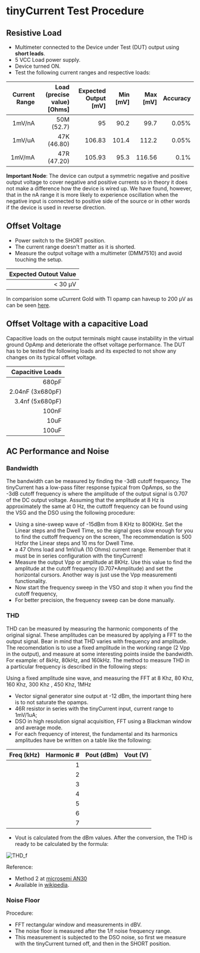 # tinyCurrent Test Procedure

## Resistive Load

* Multimeter connected to the Device under Test (DUT) output using **short leads**.
* 5 VCC Load power supply.
* Device turned ON.
* Test the following current ranges and respective loads:

|Current Range  |Load (precise value) [Ohms]	|Expected Output [mV]	|Min [mV]		|Max [mV]		|Accuracy	|
|--:		|--:				|--:			|--:			|--:			|--:		|
|1mV/nA   	|50M (52.7)			|95	   		|90.2			|99.7			|0.05%		|
|1mV/uA   	|47K (46.80)   			|106.83   		|101.4			|112.2			|0.05%		|
|1mV/mA   	|47R (47.20)	   		|105.93			|95.3			|116.56			|0.1%		|

**Important Node**: The device can output a symmetric negative and positive output voltage to cover negative and positive currents so in theory it does not make a difference how the device is wired up. We have found, however, that in the nA range it is more likely to experience oscillation when the negative input is connected to positive side of the source or in other words if the device is used in reverse direction.

## Offset Voltage

* Power switch to the SHORT position.
* The current range doesn't matter as it is shorted.
* Measure the output voltage with a multimeter (DMM7510) and avoid touching the setup.

| Expected Outout Value	|
|--:			|
| < 30 µV		|

In comparision some uCurrent Gold with TI opamp can haveup to 200 µV as can be seen [here](https://youtu.be/1VlKoR0ldIE?t=1709).

## Offset Voltage with a capacitive Load

Capacitive loads on the output terminals might cause instability in the virtual ground OpAmp and deteriorate the offset voltage performance. The DUT has to be tested the following loads and its expected to not show any changes on its typical offset voltage.

| Capacitive Loads	| 
|--:			|
| 680pF			|
| 2.04nF (3x680pF)	|
| 3.4nf (5x680pF)	|
| 100nF			|
| 10uF			|
| 100uF			|


## AC Performance and Noise

### Bandwidth

The bandwidth can be measured by finding the -3dB cutoff frequency. The tinyCurrent has a low-pass filter response typical from OpAmps, so the -3dB cutoff frequency is where the amplitude of the output signal is 0.707 of the DC output voltage. Assuming that the amplitude at 8 Hz is approximately the same at 0 Hz, the cuttoff frequency can be found using the VSG and the DSO using the following procedure:

* Using a sine-sweep wave of -15dBm from 8 KHz to 800KHz. Set the Linear steps and the Dwell Time, so the signal goes slow enough for you to find the cuttoff frequency on the screen, The recommendation is 500 Hzfor the Linear steps and 10 ms for Dwell Time. 
* a 47 Ohms load and 1mV/uA (10 Ohms) current range. Remember that it must be in series configuration with the tinyCurrent! 
* Measure the output Vpp or amplitude at 8KHz. Use this value to find the amplitude at the cutoff frequency (0.707\*Amplitude) and set the horizontal cursors. Another way is just use the Vpp measurementi functionality.
* Now start the frequency sweep in the VSO and stop it when you find the cutoff frequency,
* For better precision, the frequency sweep can be done manually. 

### THD

THD can be measured by measuring the harmonic components of the original signal. These amplitudes can be measured by applying a FFT to the output signal.
Bear in mind that THD varies with frequency and amplitude. The recomendation is to use a fixed amplitude in the working range (2 Vpp in the output), and measure at some interesting points inside the bandwidth. For example: of 8kHz, 80kHz, and 160kHz.
The method to measure THD in a particular frequency is described in the following steps:

Using a fixed amplitude sine wave, and measuring the FFT at 8 Khz, 80 Khz, 160 Khz, 300 Khz , 450 Khz, 1MHz
* Vector signal generator sine output at -12 dBm, the important thing here is to not saturate the opamps. 
* 46R resistor in series with the tinyCurrent input, current range to 1mV/1uA; 
* DSO in high resolution signal acquisition, FFT using a Blackman window and average mode. 
* For each frequency of interest, the fundamental and its harmonics amplitudes have be written on a table like the following:

| Freq (kHz)	| Harmonic #	| Pout (dBm)	| Vout (V)	|
|--:		|--:		|--:		|--:		|
|		|1		|		|		|
|		|2		|		|		|
|		|3		|		|		|
|		|4		|		|		|
|		|5		|		|		|	
|		|6		|		|		|
|		|7		|		|		|

* Vout is calculated from the dBm values. After the conversion, the THD is ready to be calculated by the formula:

![](https://wikimedia.org/api/rest_v1/media/math/render/svg/4f9de3b50d754605a2f23e1a92f7dd682eb654a0 "THD_f")

Reference: 
* Method 2 at [microsemi AN30](https://www.microsemi.com/document-portal/doc_view/134813-an30-basic-total-harmonic-distortion-thd-measurement)
* Available in [wikipedia](https://en.wikipedia.org/wiki/Total_harmonic_distortion).  

### Noise Floor

Procedure:

* FFT rectangular window and measurements in dBV.
* The noise floor is measured after the 1/f noise frequency range.
* This measurement is subjected to the DSO noise, so first we measure with the tinyCurrent turned off, and then in the SHORT position.
